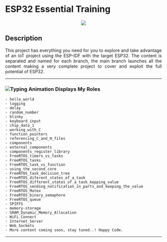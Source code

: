 # ESP32 Essential Training

<p align="center">
<img  src="https://res.cloudinary.com/rustlatamgroup/image/upload/v1685737299/FreeRTOS/ESP-IDF_Essential_Training_zvyfcn.png">
</p>

## Description

<p align="justify">
This project has everything you need for you to explore and take advantage of an IoT project using the ESP-IDF with the target ESP32.
The content is separated and named for each branch, the main branch launches all the content making a very complete project to cover and exploit the full potential of ESP32.
</p>

<hr>

### ![Typing Animation Displays My Roles](https://readme-typing-svg.herokuapp.com?color=%503385ff&lines=Each+Branch+is+a+Project;Learn+to+ESP32.!;)

    - hello_world
    - logging
    - delay
    - random_number
    - blinky
    - keyboard_input
    - chip_data_1
    - working_with_C
    - function_pointers
    - referencing_C_and_H_files
    - components
    - external_components
    - components_register_library
    - FreeRTOS_timers_vs_tasks
    - FreeRTOS_tasks
    - FreeRTOS_task_vs_function
    - using_the_second_core
    - FreeRTOS_task_decision_tree
    - FreeRTOS_diferent_states_of_a_task
    - FreeRTOS_different_states_of_a_task_kepping_value
    - FreeRTOS_sending_notification_in_parts_and_keeping_the_value
    - FreeRTOS_Mutex
    - FreeRTOS_binary_semaphore
    - FreeRTOS_queue
    - SPIFFS
    - memory-storage
    - SRAM_Dynamic_Memory_Allocation
    - WiFi_Connect
    - Internet_Server
    - Web_Sockets
    - More content coming soon, stay tuned..! Happy Code.

<hr/>
